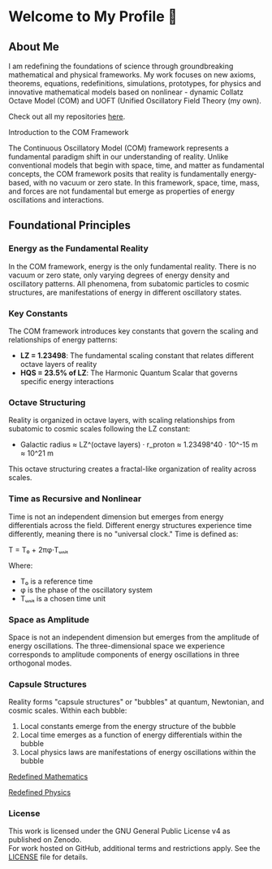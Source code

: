 


# Welcome to My Profile 👋

## About Me
I am redefining the foundations of science through groundbreaking mathematical and physical frameworks. My work focuses on new axioms, theorems, equations, redefinitions, simulations, prototypes, for physics and innovative mathematical models based on nonlinear - dynamic Collatz Octave Model (COM) and UOFT (Unified Oscillatory Field Theory (my own).

Check out all my repositories [here](https://github.com/gatanegro?tab=repositories).

Introduction to the COM Framework

The Continuous Oscillatory Model (COM) framework represents a fundamental paradigm shift in our understanding of reality. Unlike conventional models that begin with space, time, and matter as fundamental concepts, the COM framework posits that reality is fundamentally energy-based, with no vacuum or zero state. In this framework, space, time, mass, and forces are not fundamental but emerge as properties of energy oscillations and interactions.

## Foundational Principles

### Energy as the Fundamental Reality

In the COM framework, energy is the only fundamental reality. There is no vacuum or zero state, only varying degrees of energy density and oscillatory patterns. All phenomena, from subatomic particles to cosmic structures, are manifestations of energy in different oscillatory states.

### Key Constants

The COM framework introduces key constants that govern the scaling and relationships of energy patterns:

- **LZ = 1.23498**: The fundamental scaling constant that relates different octave layers of reality
- **HQS = 23.5% of LZ**: The Harmonic Quantum Scalar that governs specific energy interactions

### Octave Structuring

Reality is organized in octave layers, with scaling relationships from subatomic to cosmic scales following the LZ constant:

- Galactic radius ≈ LZ^(octave layers) · r_proton ≈ 1.23498^40 · 10^-15 m ≈ 10^21 m

This octave structuring creates a fractal-like organization of reality across scales.

### Time as Recursive and Nonlinear

Time is not an independent dimension but emerges from energy differentials across the field. Different energy structures experience time differently, meaning there is no "universal clock." Time is defined as:

T = T₀ + 2πφ·Tᵤₙᵢₜ

Where:
- T₀ is a reference time
- φ is the phase of the oscillatory system
- Tᵤₙᵢₜ is a chosen time unit

### Space as Amplitude

Space is not an independent dimension but emerges from the amplitude of energy oscillations. The three-dimensional space we experience corresponds to amplitude components of energy oscillations in three orthogonal modes.

### Capsule Structures

Reality forms "capsule structures" or "bubbles" at quantum, Newtonian, and cosmic scales. Within each bubble:

1. Local constants emerge from the energy structure of the bubble
2. Local time emerges as a function of energy differentials within the bubble
3. Local physics laws are manifestations of energy oscillations within the bubble

[Redefined Mathematics](https://github.com/gatanegro/COM-/blob/main/redefined_mathematics.pdf)

 [Redefined Physics](https://github.com/gatanegro/COM-/blob/main/redefined_physics.pdf)

### License
This work is licensed under the GNU General Public License v4 as published on Zenodo.  
For work hosted on GitHub, additional terms and restrictions apply. See the [LICENSE](https://github.com/gatanegro/gatanegro/blob/main/License.md) file for details.
